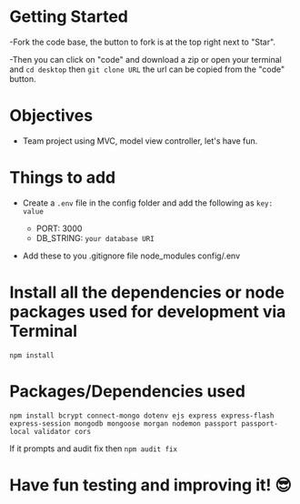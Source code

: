 # Getting Started

-Fork the code base, the button to fork is at the top right next to "Star". 

-Then you can click on "code" and download a zip or open your terminal and `cd desktop` then `git clone URL` the url can be copied from the "code" button.

# Objectives

- Team project using MVC, model view controller, let's have fun.

# Things to add

- Create a `.env` file in the config folder and add the following as `key: value` 
  - PORT: 3000 
  - DB_STRING: `your database URI` 

- Add these to you .gitignore file
  node_modules
  config/.env
  
# Install all the dependencies or node packages used for development via Terminal

`npm install` 

# Packages/Dependencies used 


`npm install bcrypt connect-mongo dotenv ejs express express-flash express-session mongodb mongoose morgan nodemon passport passport-local validator cors`

If it prompts and audit fix then `npm audit fix`

# Have fun testing and improving it! 😎

